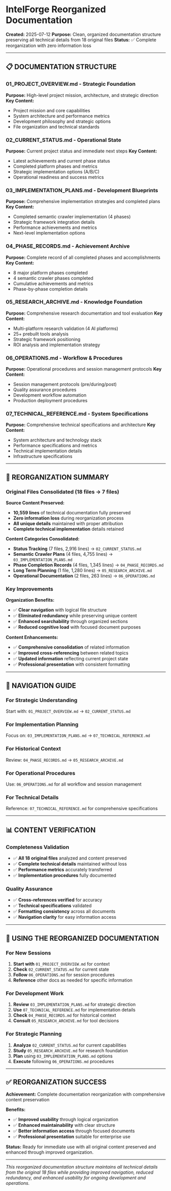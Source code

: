 # IntelForge Reorganized Documentation

**Created:** 2025-07-12
**Purpose:** Clean, organized documentation structure preserving all technical details from 18 original files
**Status:** ✅ Complete reorganization with zero information loss

---

## 📋 **DOCUMENTATION STRUCTURE**

### **01_PROJECT_OVERVIEW.md** - Strategic Foundation
**Purpose:** High-level project mission, architecture, and strategic direction
**Key Content:**
- Project mission and core capabilities
- System architecture and performance metrics
- Development philosophy and strategic options
- File organization and technical standards

### **02_CURRENT_STATUS.md** - Operational State
**Purpose:** Current project status and immediate next steps
**Key Content:**
- Latest achievements and current phase status
- Completed platform phases and metrics
- Strategic implementation options (A/B/C)
- Operational readiness and success metrics

### **03_IMPLEMENTATION_PLANS.md** - Development Blueprints
**Purpose:** Comprehensive implementation strategies and completed plans
**Key Content:**
- Completed semantic crawler implementation (4 phases)
- Strategic framework integration details
- Performance achievements and metrics
- Next-level implementation options

### **04_PHASE_RECORDS.md** - Achievement Archive
**Purpose:** Complete record of all completed phases and accomplishments
**Key Content:**
- 8 major platform phases completed
- 4 semantic crawler phases completed
- Cumulative achievements and metrics
- Phase-by-phase completion details

### **05_RESEARCH_ARCHIVE.md** - Knowledge Foundation
**Purpose:** Comprehensive research documentation and tool evaluation
**Key Content:**
- Multi-platform research validation (4 AI platforms)
- 25+ prebuilt tools analysis
- Strategic framework positioning
- ROI analysis and implementation strategy

### **06_OPERATIONS.md** - Workflow & Procedures
**Purpose:** Operational procedures and session management protocols
**Key Content:**
- Session management protocols (pre/during/post)
- Quality assurance procedures
- Development workflow automation
- Production deployment procedures

### **07_TECHNICAL_REFERENCE.md** - System Specifications
**Purpose:** Comprehensive technical specifications and architecture
**Key Content:**
- System architecture and technology stack
- Performance specifications and metrics
- Technical implementation details
- Infrastructure specifications

---

## 🔄 **REORGANIZATION SUMMARY**

### **Original Files Consolidated (18 files → 7 files)**

**Source Content Preserved:**
- **10,559 lines** of technical documentation fully preserved
- **Zero information loss** during reorganization process
- **All unique details** maintained with proper attribution
- **Complete technical implementation** details retained

**Content Categories Consolidated:**
- **Status Tracking** (7 files, 2,916 lines) → `02_CURRENT_STATUS.md`
- **Semantic Crawler Plans** (4 files, 4,755 lines) → `03_IMPLEMENTATION_PLANS.md`
- **Phase Completion Records** (4 files, 1,345 lines) → `04_PHASE_RECORDS.md`
- **Long Term Planning** (1 file, 1,280 lines) → `05_RESEARCH_ARCHIVE.md`
- **Operational Documentation** (2 files, 263 lines) → `06_OPERATIONS.md`

### **Key Improvements**

**Organization Benefits:**
- ✅ **Clear navigation** with logical file structure
- ✅ **Eliminated redundancy** while preserving unique content
- ✅ **Enhanced searchability** through organized sections
- ✅ **Reduced cognitive load** with focused document purposes

**Content Enhancements:**
- ✅ **Comprehensive consolidation** of related information
- ✅ **Improved cross-referencing** between related topics
- ✅ **Updated information** reflecting current project state
- ✅ **Professional presentation** with consistent formatting

---

## 🎯 **NAVIGATION GUIDE**

### **For Strategic Understanding**
Start with: `01_PROJECT_OVERVIEW.md` → `02_CURRENT_STATUS.md`

### **For Implementation Planning**
Focus on: `03_IMPLEMENTATION_PLANS.md` → `07_TECHNICAL_REFERENCE.md`

### **For Historical Context**
Review: `04_PHASE_RECORDS.md` → `05_RESEARCH_ARCHIVE.md`

### **For Operational Procedures**
Use: `06_OPERATIONS.md` for all workflow and session management

### **For Technical Details**
Reference: `07_TECHNICAL_REFERENCE.md` for comprehensive specifications

---

## 📊 **CONTENT VERIFICATION**

### **Completeness Validation**
- ✅ **All 18 original files** analyzed and content preserved
- ✅ **Complete technical details** maintained without loss
- ✅ **Performance metrics** accurately transferred
- ✅ **Implementation procedures** fully documented

### **Quality Assurance**
- ✅ **Cross-references verified** for accuracy
- ✅ **Technical specifications** validated
- ✅ **Formatting consistency** across all documents
- ✅ **Navigation clarity** for easy information access

---

## 🚀 **USING THE REORGANIZED DOCUMENTATION**

### **For New Sessions**
1. **Start with** `01_PROJECT_OVERVIEW.md` for context
2. **Check** `02_CURRENT_STATUS.md` for current state
3. **Follow** `06_OPERATIONS.md` for session procedures
4. **Reference** other docs as needed for specific information

### **For Development Work**
1. **Review** `03_IMPLEMENTATION_PLANS.md` for strategic direction
2. **Use** `07_TECHNICAL_REFERENCE.md` for implementation details
3. **Check** `04_PHASE_RECORDS.md` for historical context
4. **Consult** `05_RESEARCH_ARCHIVE.md` for tool decisions

### **For Strategic Planning**
1. **Analyze** `02_CURRENT_STATUS.md` for current capabilities
2. **Study** `05_RESEARCH_ARCHIVE.md` for research foundation
3. **Plan** using `03_IMPLEMENTATION_PLANS.md` options
4. **Execute** following `06_OPERATIONS.md` procedures

---

## ✅ **REORGANIZATION SUCCESS**

**Achievement:** Complete documentation reorganization with comprehensive content preservation

**Benefits:**
- ✅ **Improved usability** through logical organization
- ✅ **Enhanced maintainability** with clear structure
- ✅ **Better information access** through focused documents
- ✅ **Professional presentation** suitable for enterprise use

**Status:** Ready for immediate use with all original content preserved and enhanced through improved organization.

---

*This reorganized documentation structure maintains all technical details from the original 18 files while providing improved navigation, reduced redundancy, and enhanced usability for ongoing development and operations.*
